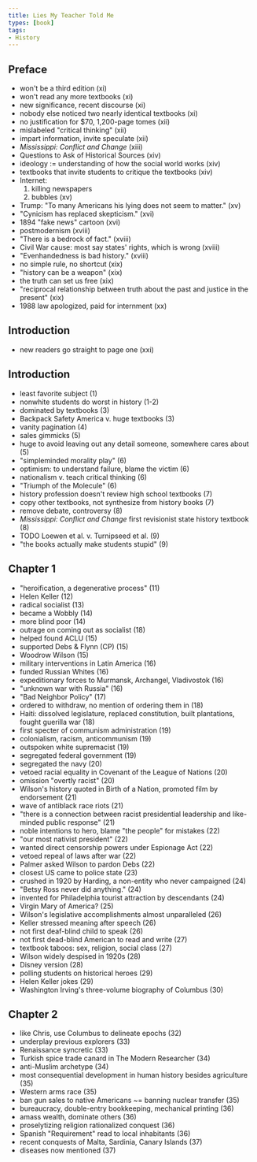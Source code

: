 ```yaml
---
title: Lies My Teacher Told Me
types: [book]
tags:
- History
---
```


## Preface
- won't be a third edition (xi)
- won't read any more textbooks (xi)
- new significance, recent discourse (xi)
- nobody else noticed two nearly identical textbooks (xi)
- no justification for $70, 1,200-page tomes (xii)
- mislabeled "critical thinking" (xii)
- impart information, invite speculate (xii)
- _Mississippi: Conflict and Change_ (xiii)
- Questions to Ask of Historical Sources (xiv)
- ideology := understanding of how the social world works (xiv)
- textbooks that invite students to critique the textbooks (xiv)
- Internet:
  1.  killing newspapers
  2.  bubbles (xv)
- Trump: "To many Americans his lying does not seem to matter." (xv)
- "Cynicism has replaced skepticism." (xvi)
- 1894 "fake news" cartoon (xvi)
- postmodernism (xviii)
- "There is a bedrock of fact." (xviii)
- Civil War cause: most say states' rights, which is wrong (xviii)
- "Evenhandedness is bad history." (xviii)
- no simple rule, no shortcut (xix)
- "history can be a weapon" (xix)
- the truth can set us free (xix)
- "reciprocal relationship between truth about the past and justice in the present" (xix)
- 1988 law apologized, paid for internment (xx)

## Introduction
- new readers go straight to page one (xxi)

## Introduction
- least favorite subject (1)
- nonwhite students do worst in history (1-2)
- dominated by textbooks (3)
- Backpack Safety America v. huge textbooks (3)
- vanity pagination (4)
- sales gimmicks (5)
- huge to avoid leaving out any detail someone, somewhere cares about (5)
- "simpleminded morality play" (6)
- optimism: to understand failure, blame the victim (6)
- nationalism v. teach critical thinking (6)
- "Triumph of the Molecule" (6)
- history profession doesn't review high school textbooks (7)
- copy other textbooks, not synthesize from history books (7)
- remove debate, controversy (8)
- _Mississippi: Conflict and Change_ first revisionist state history textbook (8)
- TODO Loewen et al. v. Turnipseed et al. (9)
- "the books actually make students stupid" (9)

## Chapter 1
- "heroification, a degenerative process" (11)
- Helen Keller (12)
- radical socialist (13)
- became a Wobbly (14)
- more blind poor (14)
- outrage on coming out as socialist (18)
- helped found ACLU (15)
- supported Debs & Flynn (CP) (15)
- Woodrow Wilson (15)
- military interventions in Latin America (16)
- funded Russian Whites (16)
- expeditionary forces to Murmansk, Archangel, Vladivostok (16)
- "unknown war with Russia" (16)
- "Bad Neighbor Policy" (17)
- ordered to withdraw, no mention of ordering them in (18)
- Haiti: dissolved legislature, replaced constitution, built plantations, fought guerilla war (18)
- first specter of communism administration (19)
- colonialism, racism, anticommunism (19)
- outspoken white supremacist (19)
- segregated federal government (19)
- segregated the navy (20)
- vetoed racial equality in Covenant of the League of Nations (20)
- omission "overtly racist" (20)
- Wilson's history quoted in Birth of a Nation, promoted film by endorsement (21)
- wave of antiblack race riots (21)
- "there is a connection between racist presidential leadership and like-minded public response" (21)
- noble intentions to hero, blame "the people" for mistakes (22)
- "our most nativist president" (22)
- wanted direct censorship powers under Espionage Act (22)
- vetoed repeal of laws after war (22)
- Palmer asked Wilson to pardon Debs (22)
- closest US came to police state (23)
- crushed in 1920 by Harding, a non-entity who never campaigned (24)
- "Betsy Ross never did anything." (24)
- invented for Philadelphia tourist attraction by descendants (24)
- Virgin Mary of America? (25)
- Wilson's legislative accomplishments almost unparalleled (26)
- Keller stressed meaning after speech (26)
- not first deaf-blind child to speak (26)
- not first dead-blind American to read and write (27)
- textbook taboos: sex, religion, social class (27)
- Wilson widely despised in 1920s (28)
- Disney version (28)
- polling students on historical heroes (29)
- Helen Keller jokes (29)
- Washington Irving's three-volume biography of Columbus (30)

## Chapter 2
- like Chris, use Columbus to delineate epochs (32)
- underplay previous explorers (33)
- Renaissance syncretic (33)
- Turkish spice trade canard in The Modern Researcher (34)
- anti-Muslim archetype (34)
- most consequential development in human history besides agriculture (35)
- Western arms race (35)
- ban gun sales to native Americans ~= banning nuclear transfer (35)
- bureaucracy, double-entry bookkeeping, mechanical printing (36)
- amass wealth, dominate others (36)
- proselytizing religion rationalized conquest (36)
- Spanish "Requirement" read to local inhabitants (36)
- recent conquests of Malta, Sardinia, Canary Islands (37)
- diseases now mentioned (37)
